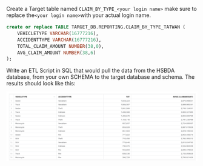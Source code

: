 Create a Target table named `CLAIM_BY_TYPE_<your login name>` make sure to replace the` <your login name> `with your actual login name.

```sql
create or replace TABLE TARGET_DB.REPORTING.CLAIM_BY_TYPE_TATWAN (
	VEHICLETYPE VARCHAR(16777216),
	ACCIDENTTYPE VARCHAR(16777216),
	TOTAL_CLAIM_AMOUNT NUMBER(38,0),
	AVG_CLAIM_AMOUNT NUMBER(38,6)
);
```

Write an ETL Script in SQL that would pull the data from the HSBDA database, from your own SCHEMA to the target database and schema. The results should look like this:

![image-20231024231612247](images/image-20231024231612247.png)